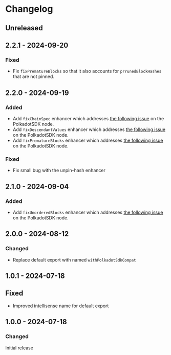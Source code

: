 # Changelog

## Unreleased

## 2.2.1 - 2024-09-20

### Fixed

- Fix `fixPrematureBlocks` so that it also accounts for `prrunedBlockHashes` that are not pinned.

## 2.2.0 - 2024-09-19

### Added

- Add `fixChainSpec` enhancer which addresses [the following issue](https://github.com/paritytech/polkadot-sdk/issues/5539) on the PolkadotSDK node.
- Add `fixDescendantValues` enhancer which addresses [the following issue](https://github.com/paritytech/polkadot-sdk/issues/5589) on the PolkadotSDK node.
- Add `fixPrematureBlocks` enhancer which addresses [the following issue](https://github.com/paritytech/polkadot-sdk/issues/5761) on the PolkadotSDK node.

### Fixed

- Fix small bug with the unpin-hash enhancer

## 2.1.0 - 2024-09-04

### Added

- Add `fixUnorderedBlocks` enhancer which addresses [the following issue](https://github.com/paritytech/polkadot-sdk/issues/5512) on the PolkadotSDK node.

## 2.0.0 - 2024-08-12

### Changed

- Replace default export with named `withPolkadotSdkCompat`

## 1.0.1 - 2024-07-18

## Fixed

- Improved intellisense name for default export

## 1.0.0 - 2024-07-18

### Changed

Initial release
